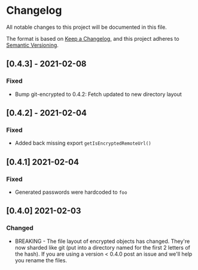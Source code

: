 # Changelog

All notable changes to this project will be documented in this file.

The format is based on [Keep a Changelog](https://keepachangelog.com/en/1.0.0/),
and this project adheres to [Semantic Versioning](https://semver.org/spec/v2.0.0.html).

## [0.4.3] - 2021-02-08

### Fixed

- Bump git-encrypted to 0.4.2: Fetch updated to new directory layout

## [0.4.2] - 2021-02-04

### Fixed

- Added back missing export `getIsEncryptedRemoteUrl()`

## [0.4.1] 2021-02-04

### Fixed

- Generated passwords were hardcoded to `foo`

## [0.4.0] 2021-02-03

### Changed

- BREAKING - The file layout of encrypted objects has changed. They're now sharded like git (put into a directory named for the first 2 letters of the hash). If you are using a version < 0.4.0 post an issue and we'll help you rename the files.
